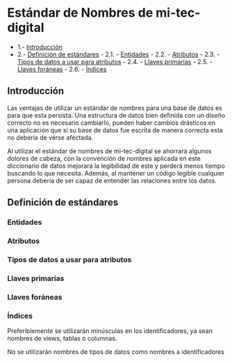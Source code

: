 # Estándar de Nombres de mi-tec-digital

- 1.- [Introducción](#1)  
- 2.- [Definición de estándares](#2) 
		- 2.1. - [Entidades](#21) 
		-  2.2. - [Atributos](#22) 
		- 2.3. - [Tipos de datos a usar para atributos](#23) 
		- 2.4. - [Llaves primarias](#24)
		- 2.5. - [Llaves foráneas](#25)
		- 2.6. - [Índices](#26)   


## Introducción
<a name="1"/>

Las ventajas de utilizar un estándar de nombres para una base de datos es para que esta persista. Una estructura de datos bien definida con un diseño correcto no es necesario cambiarlo, pueden haber cambios drásticos en una aplicación que si su base de datos fue escrita de manera correcta esta no debería de verse afectada. 

Al utilizar el estándar de nombres de mi-tec-digital se ahorrará algunos dolores de cabeza, con la convención de nombres aplicada en este diccionario de datos mejorará la legibilidad de este y perderá menos tiempo  buscando lo que necesita. Además, al mantener un código legible cualquier persona debería de ser capaz de entender las relaciones entre los datos.


## Definición de estándares
<a name="2"/>

### Entidades
<a name="21"/>


### Atributos
<a name="22"/>


### Tipos de datos a usar para atributos
<a name="23"/>


### Llaves primarias
<a name="24"/>


### Llaves foráneas 
<a name="25"/>


### Índices 
<a name="26"/>


Preferiblemente se utilizarán minúsculas en los identificadores, ya sean nombres de views, tablas o columnas. 

No se utilizarán nombres de tipos de datos como nombres a identificadores 
